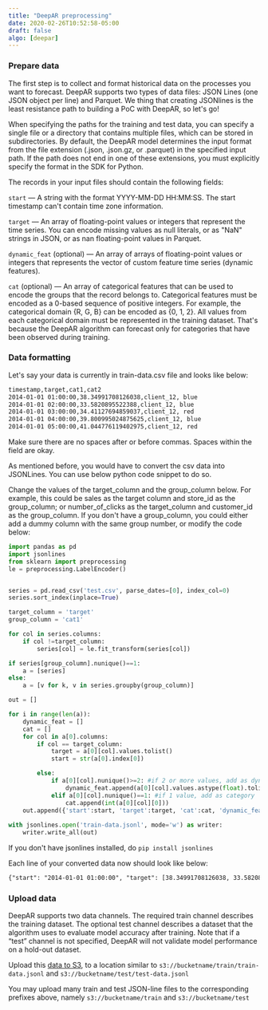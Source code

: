 ```yaml
---
title: "DeepAR preprocessing"
date: 2020-02-26T10:52:58-05:00
draft: false
algo: [deepar]
---
```


### Prepare data

The first step is to collect and format historical data on the processes you want to forecast. DeepAR supports two types of data files: JSON Lines (one JSON object per line) and Parquet. We thing that creating JSONlines is the least  resistance path to building a PoC with DeepAR, so let's go!

When specifying the paths for the training and test data, you can specify a single file or a directory that contains multiple files, which can be stored in subdirectories. By default, the DeepAR model determines the input format from the file extension (.json, .json.gz, or .parquet) in the specified input path. If the path does not end in one of these extensions, you must explicitly specify the format in the SDK for Python.

The records in your input files should contain the following fields:

```start``` — A string with the format YYYY-MM-DD HH:MM:SS. The start timestamp can't contain time zone information.

```target``` — An array of floating-point values or integers that represent the time series. You can encode missing values as null literals, or as "NaN" strings in JSON, or as nan floating-point values in Parquet.

```dynamic_feat``` (optional) — An array of arrays of floating-point values or integers that represents the vector of custom feature time series (dynamic features).

```cat``` (optional) — An array of categorical features that can be used to encode the groups that the record belongs to. Categorical features must be encoded as a 0-based sequence of positive integers. For example, the categorical domain {R, G, B} can be encoded as {0, 1, 2}. All values from each categorical domain must be represented in the training dataset. That's because the DeepAR algorithm can forecast only for categories that have been observed during training.


### Data formatting

Let's say your data is currently in train-data.csv file and looks like below:

```html
timestamp,target,cat1,cat2 
2014-01-01 01:00:00,38.34991708126038,client_12, blue
2014-01-01 02:00:00,33.5820895522388,client_12, blue
2014-01-01 03:00:00,34.41127694859037,client_12, red
2014-01-01 04:00:00,39.800995024875625,client_12, blue
2014-01-01 05:00:00,41.044776119402975,client_12, red
```

Make sure there are no spaces after or before commas. Spaces within the field are okay.

As mentioned before, you would have to convert the csv data into JSONLines. You can use below python code snippet to do so. 

Change the values of the target_column and the group_column below. For example, this could be sales as the target column and store_id as the group_column; or number_of_clicks as the target_column and customer_id as the group_column. If you don't have a group_column, you could either add a dummy column with the same group number, or modify the code below:

```python
import pandas as pd
import jsonlines
from sklearn import preprocessing
le = preprocessing.LabelEncoder()


series = pd.read_csv('test.csv', parse_dates=[0], index_col=0)
series.sort_index(inplace=True)

target_column = 'target'
group_column = 'cat1'

for col in series.columns:
    if col !=target_column:
        series[col] = le.fit_transform(series[col])

if series[group_column].nunique()==1:
    a = [series]
else:
    a = [v for k, v in series.groupby(group_column)]

out = []

for i in range(len(a)):
    dynamic_feat = []
    cat = []
    for col in a[0].columns:
        if col == target_column:
            target = a[0][col].values.tolist()
            start = str(a[0].index[0])

        else:
            if a[0][col].nunique()>=2: #if 2 or more values, add as dynamic feature
                dynamic_feat.append(a[0][col].values.astype(float).tolist())
            elif a[0][col].nunique()==1: #if 1 value, add as category
                cat.append(int(a[0][col][0]))
    out.append({'start':start, 'target':target, 'cat':cat, 'dynamic_feat':dynamic_feat})
    
with jsonlines.open('train-data.jsonl', mode='w') as writer:
    writer.write_all(out)
```

If you don't have jsonlines installed, do ```pip install jsonlines```

Each line of your converted data now should look like below:
```html
{"start": "2014-01-01 01:00:00", "target": [38.34991708126038, 33.582089552238806, 34.41127694859037, 39.800995024875625, 41.044776119402975], "cat": [0], "dynamic_feat": [[0.0, 0.0, 1.0, 0.0, 1.0]]}
```

### Upload data

DeepAR supports two data channels. The required train channel describes the training dataset. The optional test channel describes a dataset that the algorithm uses to evaluate model accuracy after training. Note that if a “test” channel is not specified, DeepAR will not validate model performance on a hold-out dataset.

Upload this [data to S3](../uploadtos3), to a location similar to ```s3://bucketname/train/train-data.jsonl``` and ```s3://bucketname/test/test-data.jsonl```

You may upload many train and test JSON-line files to the corresponding prefixes above, namely ```s3://bucketname/train``` and ```s3://bucketname/test```
